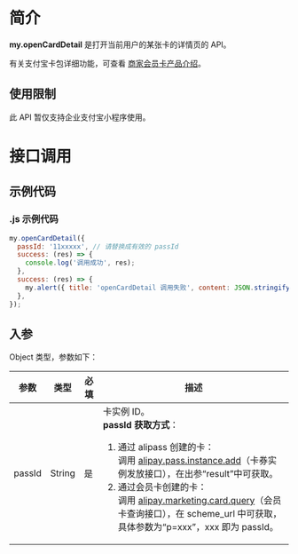 # 简介

**my.openCardDetail** 是打开当前用户的某张卡的详情页的 API。

有关支付宝卡包详细功能，可查看 [商家会员卡产品介绍](https://opendocs.alipay.com/open/03sx7r?ref=api)。
## 使用限制

此 API 暂仅支持企业支付宝小程序使用。

# 接口调用

## 示例代码

### .js 示例代码

```javascript
my.openCardDetail({ 
  passId: '11xxxxx', // 请替换成有效的 passId
  success: (res) => {
    console.log('调用成功', res);
  },
  success: (res) => {
    my.alert({ title: 'openCardDetail 调用失败', content: JSON.stringify('res') });
  },
});
```

## 入参

Object 类型，参数如下：

| **参数** | **类型** | **必填** | **描述** |
| --- | --- | --- | --- |
| passId | String | 是 | 卡实例 ID。<br />**passId 获取方式**： <ol><li>通过 alipass 创建的卡：<br />调用 [alipay.pass.instance.add](https://opendocs.alipay.com/open/02ailb)（卡券实例发放接口），在出参“result”中可获取。</li><li>通过会员卡创建的卡：<br />调用 [alipay.marketing.card.query](https://opendocs.alipay.com/open/02dvep)（会员卡查询接口），在 scheme_url 中可获取，具体参数为“p=xxx”，xxx 即为 passId。</li></ol> |
